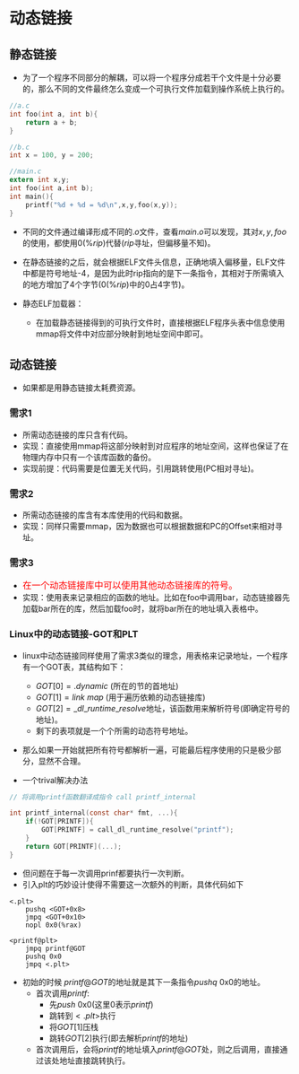 # 动态链接


## 静态链接
- 为了一个程序不同部分的解耦，可以将一个程序分成若干个文件是十分必要的，那么不同的文件最终怎么变成一个可执行文件加载到操作系统上执行的。

```c
//a.c
int foo(int a, int b){
    return a + b;
}

//b.c
int x = 100, y = 200;

//main.c
extern int x,y;
int foo(int a,int b);
int main(){
    printf("%d + %d = %d\n",x,y,foo(x,y));
}
```
- 不同的文件通过编译形成不同的$.o$文件，查看$main.o$可以发现，其对$x,y,foo$的使用，都使用$0(\%rip)$代替($rip$寻址，但偏移量不知)。
- 在静态链接的之后，就会根据ELF文件头信息，正确地填入偏移量，ELF文件中都是符号地址-4，是因为此时rip指向的是下一条指令，其相对于所需填入的地方增加了4个字节($0(\%rip)$中的0占4字节)。

- 静态ELF加载器：
  - 在加载静态链接得到的可执行文件时，直接根据ELF程序头表中信息使用mmap将文件中对应部分映射到地址空间中即可。

## 动态链接
- 如果都是用静态链接太耗费资源。

### 需求1
- 所需动态链接的库只含有代码。
- 实现：直接使用mmap将这部分映射到对应程序的地址空间，这样也保证了在物理内存中只有一个该库函数的备份。
- 实现前提：代码需要是位置无关代码，引用跳转使用(PC相对寻址)。

### 需求2
- 所需动态链接的库含有本库使用的代码和数据。
- 实现：同样只需要mmap，因为数据也可以根据数据和PC的Offset来相对寻址。

### 需求3
- <font color=red size=3>在一个动态链接库中可以使用其他动态链接库的符号。</font>
- 实现：使用表来记录相应的函数的地址。比如在foo中调用bar，动态链接器先加载bar所在的库，然后加载foo时，就将bar所在的地址填入表格中。

### Linux中的动态链接-GOT和PLT
- linux中动态链接同样使用了需求3类似的理念，用表格来记录地址，一个程序有一个GOT表，其结构如下：
  - $GOT[0] = .dynamic$ (所在的节的首地址)
  - $GOT[1] = link~map$  (用于遍历依赖的动态链接库)
  - $GOT[2] = \_dl\_runtime\_resolve$地址，该函数用来解析符号(即确定符号的地址)。
  - 剩下的表项就是一个个所需的动态符号地址。

- 那么如果一开始就把所有符号都解析一遍，可能最后程序使用的只是极少部分，显然不合理。
- 一个trival解决办法
```c
// 将调用printf函数翻译成指令 call printf_internal

int printf_internal(const char* fmt, ...){
    if(!GOT[PRINTF]){
        GOT[PRINTF] = call_dl_runtime_resolve("printf");
    }
    return GOT[PRINTF](...);
}
```
- 但问题在于每一次调用prinf都要执行一次判断。
- 引入plt的巧妙设计使得不需要这一次额外的判断，具体代码如下
```
<.plt>
    pushq <GOT+0x8>
    jmpq <GOT+0x10>
    nopl 0x0(%rax)

<printf@plt>
    jmpq printf@GOT
    pushq 0x0
    jmpq <.plt>
```

- 初始的时候 $printf@GOT$的地址就是其下一条指令$pushq$ 0x0的地址。
  - 首次调用$printf$:
    - 先$push$ 0x0(这里0表示$printf$)
    - 跳转到$<.plt>$执行
    - 将$GOT[1]$压栈
    - 跳转$GOT[2]$执行(即去解析$printf$的地址)
  - 首次调用后，会将$printf$的地址填入$printf@GOT$处，则之后调用，直接通过该处地址直接跳转执行。
